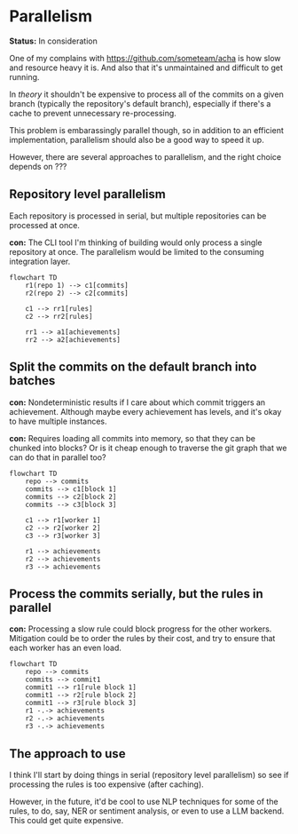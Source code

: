 # Parallelism
**Status:** In consideration

One of my complains with <https://github.com/someteam/acha> is how slow and resource heavy it is.
And also that it's unmaintained and difficult to get running.

In _theory_ it shouldn't be expensive to process all of the commits on a given branch (typically the
repository's default branch), especially if there's a cache to prevent unnecessary re-processing.

This problem is embarassingly parallel though, so in addition to an efficient implementation,
parallelism should also be a good way to speed it up.

However, there are several approaches to parallelism, and the right choice depends on ???

## Repository level parallelism
Each repository is processed in serial, but multiple repositories can be processed at once.

**con:** The CLI tool I'm thinking of building would only process a single repository at once. The
parallelism would be limited to the consuming integration layer.

```mermaid
flowchart TD
    r1(repo 1) --> c1[commits]
    r2(repo 2) --> c2[commits]

    c1 --> rr1[rules]
    c2 --> rr2[rules]

    rr1 --> a1[achievements]
    rr2 --> a2[achievements]
```

## Split the commits on the default branch into batches
**con:** Nondeterministic results if I care about which commit triggers an achievement. Although
maybe every achievement has levels, and it's okay to have multiple instances.

**con:** Requires loading all commits into memory, so that they can be chunked into blocks? Or is it
cheap enough to traverse the git graph that we can do that in parallel too?

```mermaid
flowchart TD
    repo --> commits
    commits --> c1[block 1]
    commits --> c2[block 2]
    commits --> c3[block 3]

    c1 --> r1[worker 1]
    c2 --> r2[worker 2]
    c3 --> r3[worker 3]

    r1 --> achievements
    r2 --> achievements
    r3 --> achievements
```

## Process the commits serially, but the rules in parallel
**con:** Processing a slow rule could block progress for the other workers. Mitigation could be to
order the rules by their cost, and try to ensure that each worker has an even load.

```mermaid
flowchart TD
    repo --> commits
    commits --> commit1
    commit1 --> r1[rule block 1]
    commit1 --> r2[rule block 2]
    commit1 --> r3[rule block 3]
    r1 -.-> achievements
    r2 -.-> achievements
    r3 -.-> achievements
```

## The approach to use

I think I'll start by doing things in serial (repository level parallelism) so see if processing the
rules is too expensive (after caching).

However, in the future, it'd be cool to use NLP techniques for some of the rules, to do, say, NER or
sentiment analysis, or even to use a LLM backend. This could get quite expensive.
